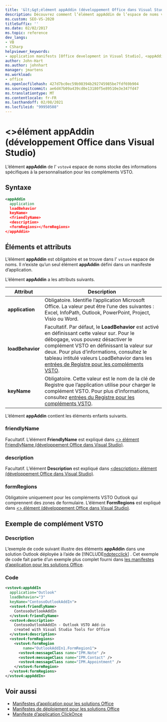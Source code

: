 ```yaml
---
title: '&lt;&gt;élément appAddin (développement Office dans Visual Studio)'
description: Découvrez comment l’élément appAddin de l’espace de noms vstov4 stocke des informations spécifiques à la personnalisation pour les compléments VSTO.
ms.custom: SEO-VS-2020
titleSuffix: ''
ms.date: 02/02/2017
ms.topic: reference
dev_langs:
- VB
- CSharp
helpviewer_keywords:
- application manifests [Office development in Visual Studio], <appAddin> element
author: John-Hart
ms.author: johnhart
manager: jmartens
ms.workload:
- office
ms.openlocfilehash: 427d7bc0ec59b98394b292745985be7fdf69b904
ms.sourcegitcommit: ae6d47b09a439cd0e13180f5e89510e3e347fd47
ms.translationtype: MT
ms.contentlocale: fr-FR
ms.lasthandoff: 02/08/2021
ms.locfileid: "99950508"
---
```

# <a name="ltappaddingt-element-office-development-in-visual-studio"></a>&lt;&gt;élément appAddin (développement Office dans Visual Studio)
  L’élément **appAddin** de l' `vstov4` espace de noms stocke des informations spécifiques à la personnalisation pour les compléments VSTO.

## <a name="syntax"></a>Syntaxe

```xml
<appAddin
  application
  loadBehavior
  keyName>
  <friendlyName>
  <description>
  <formRegions></formRegions>
</appAddin>
```

## <a name="elements-and-attributes"></a>Éléments et attributs
 L’élément **appAddin** est obligatoire et se trouve dans l' `vstov4` espace de noms. Il n’existe qu’un seul élément **appAddin** défini dans un manifeste d’application.

 L’élément **appAddin** a les attributs suivants.

|Attribut|Description|
|---------------|-----------------|
|**application**|Obligatoire. Identifie l’application Microsoft Office. La valeur peut être l’une des suivantes : Excel, InfoPath, Outlook, PowerPoint, Project, Visio ou Word.|
|**loadBehavior**|Facultatif. Par défaut, le **LoadBehavior** est activé en définissant cette valeur sur. Pour le débogage, vous pouvez désactiver le complément VSTO en définissant la valeur sur deux. Pour plus d’informations, consultez le tableau intitulé valeurs LoadBehavior dans les [entrées de Registre pour les compléments VSTO](../vsto/registry-entries-for-vsto-add-ins.md).|
|**keyName**|Obligatoire. Cette valeur est le nom de la clé de Registre que l’application utilise pour charger le complément VSTO. Pour plus d’informations, consultez [entrées du Registre pour les compléments VSTO](../vsto/registry-entries-for-vsto-add-ins.md).|

 L’élément **appAddin** contient les éléments enfants suivants.

### <a name="friendlyname"></a>friendlyName
 Facultatif. L’élément **FriendlyName** est expliqué dans [&#60;&#62; élément FriendlyName &#40;développement Office dans Visual Studio&#41;](../vsto/friendlyname-element-office-development-in-visual-studio.md).

### <a name="description"></a>description
 Facultatif. L’élément **Description** est expliqué dans [&#60;description&#62; élément &#40;développement Office dans Visual Studio&#41;](../vsto/description-element-office-development-in-visual-studio.md).

### <a name="formregions"></a>formRegions
 Obligatoire uniquement pour les compléments VSTO Outlook qui comprennent des zones de formulaire. L’élément **FormRegions** est expliqué dans [&#60;&#62; élément &#40;développement Office dans Visual Studio&#41;](../vsto/formregions-element-office-development-in-visual-studio.md).

## <a name="vsto-add-in-example"></a>Exemple de complément VSTO

### <a name="description"></a>Description
 L’exemple de code suivant illustre des éléments **appAddin** dans une solution Outlook déployée à l’aide de [!INCLUDE[ndptecclick](../vsto/includes/ndptecclick-md.md)] . Cet exemple de code fait partie d’un exemple plus complet fourni dans [les manifestes d’application pour les solutions Office](../vsto/application-manifests-for-office-solutions.md).

### <a name="code"></a>Code

```xml
<vstov4:appAddIn
  application="Outlook"
  loadBehavior="3"
  keyName="ContosoOutlookAddIn">
  <vstov4:friendlyName>
    ContosoOutlookAddIn
  </vstov4:friendlyName>
  <vstov4:description>
    ContosoOutlookAddIn - Outlook VSTO Add-in
    created with Visual Studio Tools for Office
  </vstov4:description>
  <vstov4:formRegions>
    <vstov4:formRegion
        name="OutlookAddIn1.FormRegion1">
      <vstov4:messageClass name="IPM.Note" />
      <vstov4:messageClass name="IPM.Contact" />
      <vstov4:messageClass name="IPM.Appointment" />
    </vstov4:formRegion>
  </vstov4:formRegions>
</vstov4:appAddIn>
```

## <a name="see-also"></a>Voir aussi

- [Manifestes d’application pour les solutions Office](../vsto/application-manifests-for-office-solutions.md)
- [Manifestes de déploiement pour les solutions Office](../vsto/deployment-manifests-for-office-solutions.md)
- [Manifeste d’application ClickOnce](../deployment/clickonce-application-manifest.md)